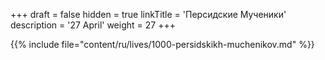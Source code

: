 +++
draft = false
hidden = true
linkTitle = 'Персидские Мученики'
description = '27 April'
weight = 27
+++

{{% include file="content/ru/lives/1000-persidskikh-muchenikov.md" %}}
